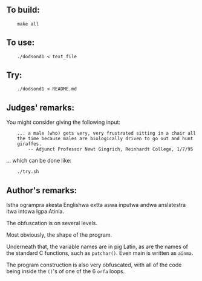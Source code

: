 ## To build:

```<!---sh-->
    make all
```


## To use:

```<!---sh-->
    ./dodsond1 < text_file
```


## Try:

```<!---sh-->
    ./dodsond1 < README.md
```


## Judges' remarks:

You might consider giving the following input:

```
    ... a male (who) gets very, very frustrated sitting in a chair all
    the time because males are biologically driven to go out and hunt
    giraffes.
	    -- Adjunct Professor Newt Gingrich, Reinhardt College, 1/7/95
```

... which can be done like:

```<!---c-->
    ./try.sh
```


## Author's remarks:

Istha ogrampra akesta Englishwa extta aswa inputwa andwa
anslatestra itwa intowa Igpa Atinla.

The obfuscation is on several levels.

Most obviously, the shape of the program.

Underneath that, the variable names are in pig Latin, as are the
names of the standard C functions, such as `putchar()`.  Even main is
written as `ainma`.

The program construction is also very obfuscated, with all of the
code being inside the `()`'s of one of the 6 `orfa` loops.


<!--

    Copyright © 1984-2024 by Landon Curt Noll. All Rights Reserved.

    You are free to share and adapt this file under the terms of this license:

	Creative Commons Attribution-ShareAlike 4.0 International (CC BY-SA 4.0)

    For more information, see:

	https://creativecommons.org/licenses/by-sa/4.0/

-->
